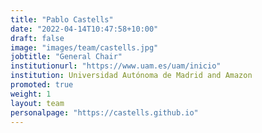 ```yaml
---
title: "Pablo Castells"
date: "2022-04-14T10:47:58+10:00"
draft: false
image: "images/team/castells.jpg"
jobtitle: "General Chair"
institutionurl: "https://www.uam.es/uam/inicio"
institution: Universidad Autónoma de Madrid and Amazon
promoted: true
weight: 1
layout: team
personalpage: "https://castells.github.io"
---
```

